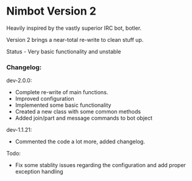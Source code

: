 # Nimbot Version 2 


Heavily inspired by the vastly superior IRC bot, botler.

Version 2 brings a near-total re-write to clean stuff up.

Status - Very basic functionality and unstable

### Changelog:

dev-2.0.0:
- Complete re-write of main functions.
- Improved configuration
- Implemented some basic functionality
- Created a new class with some common methods
- Added join/part and message commands to bot object
 
dev-1.1.21:
- Commented the code a lot more, added changelog.
  
Todo:
- Fix some stablity issues regarding the configuration and add proper exception handling 
